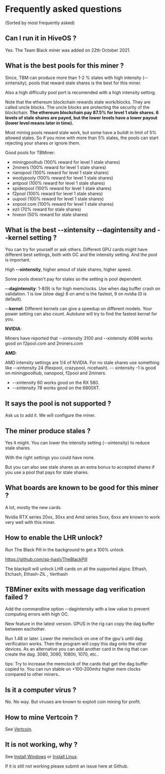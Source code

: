 # Frequently asked questions

(Sorted by most frequently asked)

## Can I run it in HiveOS ?

Yes. The Team Black miner was added on 22th October 2021.

## What is the best pools for this miner ?

Since, TBM can produce more than 1-2 % stales with high intensity (--xintensity), pools that reward stale shares is the best for this miner.

Also a high difficulty pool port is recomended with a high intensity setting.

Note that the ethereum blockchain rewards stale work/blocks. They are called uncle blocks. The uncle blocks are protecting the security of the blockchain.
**The ethereum blockchain pay 87.5% for level 1 stale shares. 6 levels of stale shares are payed, but the lower levels have a lower payout (lower level means later in time).**

Most mining pools reward stale work, but some have a buildt in limit of 5% allowed stales. So if you mine with more than 5% stales, the pools can start rejecting your shares
or ignore them. 

Good pools for TBMiner:
+ miningpoolhub (100% reward for level 1 stale shares)
+ 2miners (100% reward for level 1 stale shares)
+ nanopool (100% reward for level 1 stale shares)
+ woolypooly (100% reward for level 1 stale shares)
+ antpool (100% reward for  level 1 stale shares)
+ spiderpool (100% reward for  level 1 stale shares)
+ f2pool (100% reward for level 1 stale shares)
+ uupool (100% reward for level 1 stale shares)
+ xnpool.com (100% reward for level 1 stale shares)
+ ezil (70% reward for stale shares)
+ hiveon (50% reward for stale shares)

## What is the best --xintensity --dagintensity and --kernel setting ?

You can try for yourself or ask others.
Different GPU cards might have different best settings,
both with OC and the intensity setting. And the pool is important.

High **--xintensity**, higher amout of stale shares, higher speed.

Some pools doesn't pay for stales so the setting is pool dependent.                          


**--dagintensity**: 1-8(9) is for high memclocks. Use when dag buffer crash on validation. 1 is low (slow dag) 8 on amd is the fastest, 
9 on nvidia (0 is default).

**--kernel**: Different kernels can give a speedup on different models. Your power setting can also count. Autotune will try to find the fastest kernel for you.                       

**NVIDIA**:

Miners have reported that --xintensity 3100 and  --xintensity 4096 works good on f2pool.com and 2miners.com

**AMD**:

AMD intensity settings  are 1/4 of NVIDIA.
For no stale shares use something like --xintensity 24 (flexpool, crazypool, nicehash).
-- xintensity -1 is good on miningpoolhub, nanopool, f2pool and 2miners.

+ --xintensity 60 works good on the RX 580.                      
+ --xintensity 78 works good on the 6800XT.                   


## It says the pool is not supported ?

Ask us to add it. We will configure the miner. 

## The miner produce stales ?

Yes it might. You can lower the intensity setting (--xintensity) to reduce stale shares.

With the right settings you could have none.

But you can also see stale shares as an extra bonus to accepted shares if you use a pool that pays for stale shares.

## What boards are known to be good for this miner ?

A lot, mostly the new cards.

Nvidia RTX series 20xx, 30xx and Amd series 5xxx, 6xxx are known to work very well with this miner.

## How to enable the LHR unlock?

Run The Black Pill in the background to get a 100% unlock

https://github.com/sp-hash/TheBlackPill

The blackpill will unlock LHR cards on all the supported algos: Ethash, Etchash, Ethash-ZIL	, Verthash

## TBMiner exits with message dag verification failed ?

Add the commandline option --dagintensity with a low value to prevent computing errors with high OC.

New feature in the latest version. GPUS in the rig can copy the dag buffer between eachother.

Run 1.48 or later. Lower the memclock on one of the gpu's until dag verification works. Then the program will copy this dag onto the other devices. As an alternative you can add another card in the rig that can create the dag. 3080, 3090, 1080ti, 1070, etc..

tips: Try to increase the memclock of the cards that get the dag buffer copied to. You can run stable on +100-200mhz higher mem clocks compared to other miners..

## Is it a computer virus ?

No. No way. But viruses are known to exploit coin mining for profit.

## How to mine Vertcoin ?

See [Vertcoin](https://github.com/sp-hash/TeamBlackMiner/blob/main/VERTCOIN.md).

## It is not working, why ?

See [Install Windows](https://github.com/sp-hash/TeamBlackMiner/blob/main/INSTALL_WINDOWS.md) or [Install Linux](https://github.com/sp-hash/TeamBlackMiner/blob/main/INSTALL_LINUX.md).

If it is still not working please submit an issue here at Github.
